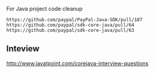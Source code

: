 For Java project code cleanup 
```
https://github.com/paypal/PayPal-Java-SDK/pull/187
https://github.com/paypal/sdk-core-java/pull/64
https://github.com/paypal/sdk-core-java/pull/63
```

## Inteview
http://www.javatpoint.com/corejava-interview-questions

